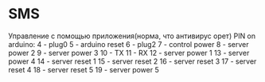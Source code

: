 # SMS
Управление с помощью приложения(норма, что антивирус орет)
PIN on arduino:
4 - plug0
5 - arduino reset
6 - plug2
7 - control power
8 - server power 2
9 - server power 3
10 - TX
11 - RX
12 - server power 1
13 - server power 4
14 - server reset 1
15 - server reset 2
16 - server reset 3
17 - server reset 4
18 - server reset 5
19 - server power 5

